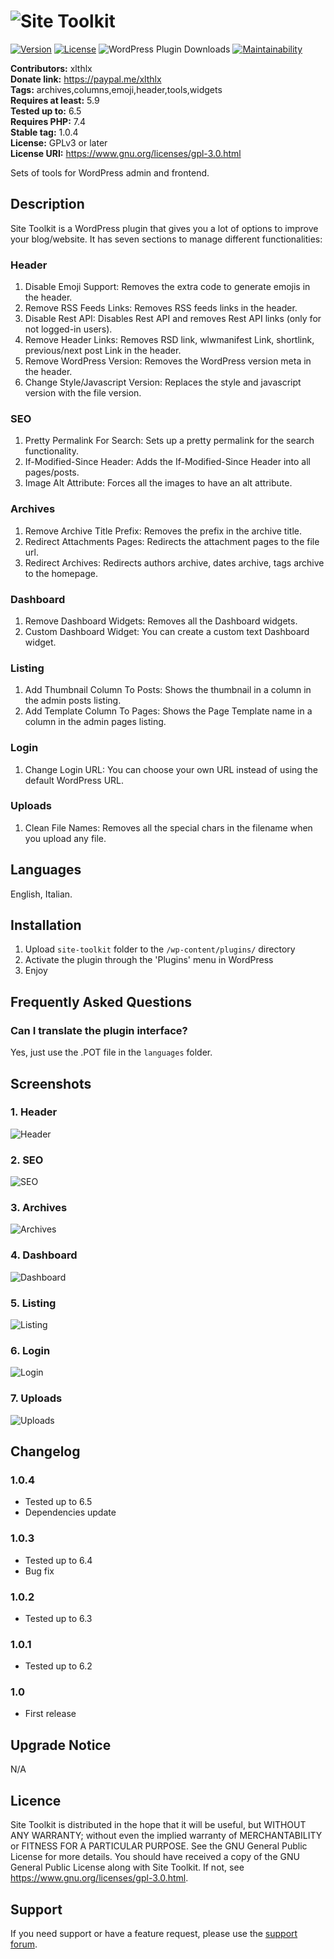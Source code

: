 # ![Site Toolkit](https://ps.w.org/site-toolkit/assets/banner-772x250.png "WordPress Plugin")

[![Version](https://img.shields.io/badge/version-1.0.4-blueviolet)](https://plugintests.com/plugins/wporg/site-toolkit/latest) [![License](https://img.shields.io/badge/license-GPL_v3%2B-blueviolet)](https://github.com/xlthlx/site-toolkit/blob/main/LICENSE)
![WordPress Plugin Downloads](https://img.shields.io/wordpress/plugin/dt/site-toolkit?color=blueviolet) [![Maintainability](https://api.codeclimate.com/v1/badges/98be6e8babad3183eef5/maintainability)](https://codeclimate.com/github/xlthlx/site-toolkit/maintainability)

**Contributors:** xlthlx \
**Donate link:** https://paypal.me/xlthlx \
**Tags:** archives,columns,emoji,header,tools,widgets \
**Requires at least:** 5.9 \
**Tested up to:** 6.5 \
**Requires PHP:** 7.4 \
**Stable tag:** 1.0.4 \
**License:** GPLv3 or later \
**License URI:** https://www.gnu.org/licenses/gpl-3.0.html

Sets of tools for WordPress admin and frontend.

## Description

Site Toolkit is a WordPress plugin that gives you a lot of options to improve your blog/website.
It has seven sections to manage different functionalities:

### Header

1. Disable Emoji Support: Removes the extra code to generate emojis in the header.
2. Remove RSS Feeds Links: Removes RSS feeds links in the header.
3. Disable Rest API: Disables Rest API and removes Rest API links (only for not logged-in users).
4. Remove Header Links: Removes RSD link, wlwmanifest Link, shortlink, previous/next post Link in the header.
5. Remove WordPress Version: Removes the WordPress version meta in the header.
6. Change Style/Javascript Version: Replaces the style and javascript version with the file version.

### SEO

1. Pretty Permalink For Search: Sets up a pretty permalink for the search functionality.
2. If-Modified-Since Header: Adds the If-Modified-Since Header into all pages/posts.
3. Image Alt Attribute: Forces all the images to have an alt attribute.

### Archives

1. Remove Archive Title Prefix: Removes the prefix in the archive title.
2. Redirect Attachments Pages: Redirects the attachment pages to the file url.
3. Redirect Archives: Redirects authors archive, dates archive, tags archive to the homepage.

### Dashboard

1. Remove Dashboard Widgets: Removes all the Dashboard widgets.
2. Custom Dashboard Widget: You can create a custom text Dashboard widget.

### Listing

1. Add Thumbnail Column To Posts: Shows the thumbnail in a column in the admin posts listing.
2. Add Template Column To Pages: Shows the Page Template name in a column in the admin pages listing.

### Login

1. Change Login URL: You can choose your own URL instead of using the default WordPress URL.

### Uploads

1. Clean File Names: Removes all the special chars in the filename when you upload any file.

## Languages

English, Italian.

## Installation

1. Upload `site-toolkit` folder to the `/wp-content/plugins/` directory
2. Activate the plugin through the 'Plugins' menu in WordPress
3. Enjoy

## Frequently Asked Questions

### Can I translate the plugin interface?

Yes, just use the .POT file in the `languages` folder.

## Screenshots

### 1. Header

![Header](https://ps.w.org/site-toolkit/assets/screenshot-1.png)

### 2. SEO

![SEO](https://ps.w.org/site-toolkit/assets/screenshot-2.png)

### 3. Archives

![Archives](https://ps.w.org/site-toolkit/assets/screenshot-3.png)

### 4. Dashboard

![Dashboard](https://ps.w.org/site-toolkit/assets/screenshot-4.png)

### 5. Listing

![Listing](https://ps.w.org/site-toolkit/assets/screenshot-5.png)

### 6. Login

![Login](https://ps.w.org/site-toolkit/assets/screenshot-6.png)

### 7. Uploads

![Uploads](https://ps.w.org/site-toolkit/assets/screenshot-7.png)


## Changelog

### 1.0.4

* Tested up to 6.5
* Dependencies update

### 1.0.3

* Tested up to 6.4
* Bug fix

### 1.0.2

* Tested up to 6.3

### 1.0.1

* Tested up to 6.2

### 1.0

* First release

## Upgrade Notice

N/A

## Licence

Site Toolkit is distributed in the hope that it will be useful, but WITHOUT ANY WARRANTY; without even the implied warranty of MERCHANTABILITY or FITNESS FOR A PARTICULAR PURPOSE. See the GNU General Public License for more details. You should have received a copy of the GNU General Public License along with Site Toolkit.
If not, see https://www.gnu.org/licenses/gpl-3.0.html.

## Support

If you need support or have a feature request, please use the [support forum](https://wordpress.org/support/plugin/site-toolkit/).
